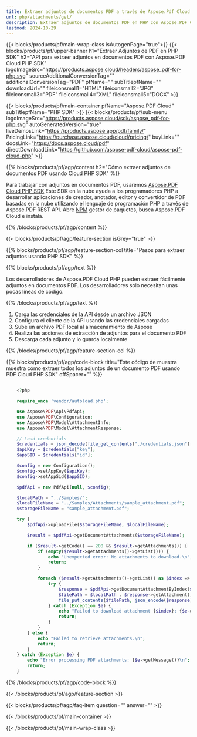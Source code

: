 ```yaml
---
title: Extraer adjuntos de documentos PDF a través de Aspose.Pdf Cloud PHP SDK
url: php/attachments/get/
description: Extraer adjuntos de documentos PDF en PHP con Aspose.PDF Cloud. Accede a archivos incrustados rápidamente.
lastmod: 2024-10-29
---
```


{{< blocks/products/pf/main-wrap-class isAutogenPage="true">}}
{{< blocks/products/pf/upper-banner h1="Extraer Adjuntos de PDF en PHP SDK" h2="API para extraer adjuntos en documentos PDF con Aspose.PDF Cloud PHP SDK" logoImageSrc="https://products.aspose.cloud/headers/aspose_pdf-for-php.svg" sourceAdditionalConversionTag="" additionalConversionTag="PDF" pfName="" subTitlepfName="" downloadUrl="" fileiconsmall1="HTML" fileiconsmall2="JPG" fileiconsmall3="PDF" fileiconsmall4="XML" fileiconsmall5="DOCX" >}}

{{< blocks/products/pf/main-container pfName="Aspose.PDF Cloud" subTitlepfName="PHP SDK" >}}
{{< blocks/products/pf/sub-menu logoImageSrc="https://products.aspose.cloud/sdk/aspose_pdf-for-php.svg"
autoGeneratedVersion="true"
liveDemosLink="https://products.aspose.app/pdf/family/" PricingLink="https://purchase.aspose.cloud/cloud/pricing/" buyLink="" docsLink="https://docs.aspose.cloud/pdf"  directDownloadLink="https://github.com/aspose-pdf-cloud/aspose-pdf-cloud-php" >}}

{{% blocks/products/pf/agp/content h2="Cómo extraer adjuntos de documentos PDF usando Cloud PHP SDK" %}}

Para trabajar con adjuntos en documentos PDF, usaremos
[Aspose.PDF Cloud PHP SDK](https://products.aspose.cloud/pdf/php/)
Este SDK en la nube ayuda a los programadores PHP a desarrollar aplicaciones de creador, anotador, editor y convertidor de PDF basadas en la nube utilizando el lenguaje de programación PHP a través de Aspose.PDF REST API. Abre
[NPM](https://www.npmjs.com/package/asposepdfcloud)
gestor de paquetes, busca Aspose.PDF Cloud e instala.

{{% /blocks/products/pf/agp/content %}}

{{< blocks/products/pf/agp/feature-section isGrey="true" >}}

{{% blocks/products/pf/agp/feature-section-col title="Pasos para extraer adjuntos usando PHP SDK" %}}

{{% blocks/products/pf/agp/text %}}

Los desarrolladores de Aspose.PDF Cloud PHP pueden extraer fácilmente adjuntos en documentos PDF. Los desarrolladores solo necesitan unas pocas líneas de código.

{{% /blocks/products/pf/agp/text %}}

1. Carga las credenciales de la API desde un archivo JSON
1. Configura el cliente de la API usando las credenciales cargadas
1. Sube un archivo PDF local al almacenamiento de Aspose
1. Realiza las acciones de extracción de adjuntos para el documento PDF
1. Descarga cada adjunto y lo guarda localmente

{{% /blocks/products/pf/agp/feature-section-col %}}


{{% blocks/products/pf/agp/code-block title="Este código de muestra muestra cómo extraer todos los adjuntos de un documento PDF usando PDF Cloud PHP SDK" offSpacer="" %}}

```php

    <?php

    require_once 'vendor/autoload.php';

    use Aspose\PDF\Api\PdfApi;
    use Aspose\PDF\Configuration;
    use Aspose\PDF\Model\AttachmentInfo;
    use Aspose\PDF\Model\AttachmentResponse;

    // Load credentials
    $credentials = json_decode(file_get_contents("./credentials.json"), true);
    $apiKey = $credentials["key"];
    $appSID = $credentials["id"];

    $config = new Configuration();
    $config->setAppKey($apiKey);
    $config->setAppSid($appSID);

    $pdfApi = new PdfApi(null, $config);

    $localPath = "../Samples/";
    $localFileName = "../Samples/Attachments/sample_attachment.pdf";
    $storageFileName = "sample_attachment.pdf";

    try {
        $pdfApi->uploadFile($storageFileName, $localFileName);

        $result = $pdfApi->getDocumentAttachments($storageFileName);

        if ($result->getCode() == 200 && $result->getAttachments()) {
            if (empty($result->getAttachments()->getList())) {
                echo "Unexpected error: No attachments to download.\n";
                return;
            }

            foreach ($result->getAttachments()->getList() as $index => $attachment) {
                try {
                    $response = $pdfApi->getDocumentAttachmentByIndex($storageFileName, $index);
                    $filePath = $localPath . $response->getAttachment()->getName();
                    file_put_contents($filePath, json_encode($response));
                } catch (Exception $e) {
                    echo "Failed to download attachment {$index}: {$e->getMessage()}\n";
                    return;
                }
            }
        } else {
            echo "Failed to retrieve attachments.\n";
            return;
        }
    } catch (Exception $e) {
        echo "Error processing PDF attachments: {$e->getMessage()}\n";
        return;
    }
```

{{% /blocks/products/pf/agp/code-block %}}

{{< /blocks/products/pf/agp/feature-section >}}

{{< blocks/products/pf/agp/faq-item question="" answer="" >}}

{{< /blocks/products/pf/main-container >}}

{{< /blocks/products/pf/main-wrap-class >}}
